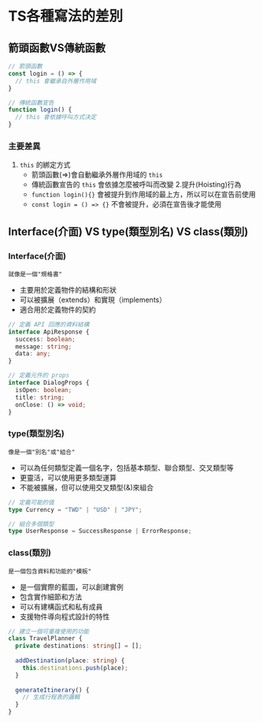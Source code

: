 # TS各種寫法的差別

## 箭頭函數VS傳統函數

```typescript
// 箭頭函數
const login = () => {
  // this 會繼承自外層作用域
}

// 傳統函數宣告
function login() {
  // this 會依據呼叫方式決定
}
```

### 主要差異

1. `this` 的綁定方式
    - 箭頭函數(=>)會自動繼承外層作用域的 `this`
    - 傳統函數宣告的 `this` 會依據怎麼被呼叫而改變
2.提升(Hoisting)行為
    - `function login(){}` 會被提升到作用域的最上方，所以可以在宣告前使用
    - `const login = () => {}` 不會被提升，必須在宣告後才能使用

## Interface(介面) VS type(類型別名) VS class(類別)

### Interface(介面)

`就像是一個"規格書"`

- 主要用於定義物件的結構和形狀
- 可以被擴展（extends）和實現（implements）
- 適合用於定義物件的契約

```typescript
// 定義 API 回應的資料結構
interface ApiResponse {
  success: boolean;
  message: string;
  data: any;
}

// 定義元件的 props
interface DialogProps {
  isOpen: boolean;
  title: string;
  onClose: () => void;
}
```

### type(類型別名)

`像是一個"別名"或"組合"`

- 可以為任何類型定義一個名字，包括基本類型、聯合類型、交叉類型等
- 更靈活，可以使用更多類型運算
- 不能被擴展，但可以使用交叉類型(&)來組合

```typescript
// 定義可能的值
type Currency = "TWD" | "USD" | "JPY";

// 組合多個類型
type UserResponse = SuccessResponse | ErrorResponse;
```

### class(類別)

`是一個包含資料和功能的"模板"`

- 是一個實際的藍圖，可以創建實例
- 包含實作細節和方法
- 可以有建構函式和私有成員
- 支援物件導向程式設計的特性

```typescript
// 建立一個可重複使用的功能
class TravelPlanner {
  private destinations: string[] = [];
  
  addDestination(place: string) {
    this.destinations.push(place);
  }
  
  generateItinerary() {
    // 生成行程表的邏輯
  }
}
```